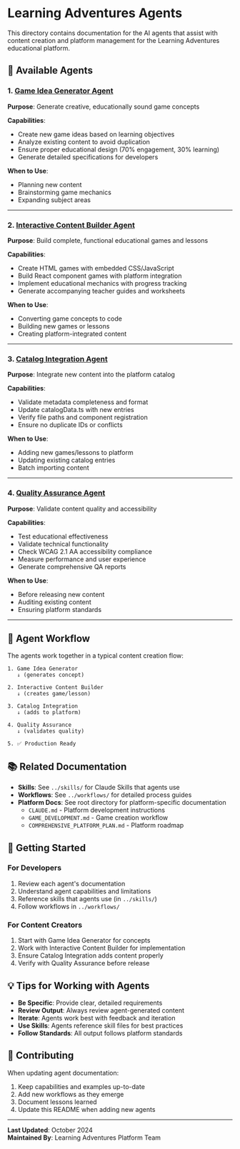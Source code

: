 # Learning Adventures Agents

This directory contains documentation for the AI agents that assist with content creation and platform management for the Learning Adventures educational platform.

## 🤖 Available Agents

### 1. [Game Idea Generator Agent](./game-idea-generator-agent.md)
**Purpose**: Generate creative, educationally sound game concepts

**Capabilities**:
- Create new game ideas based on learning objectives
- Analyze existing content to avoid duplication
- Ensure proper educational design (70% engagement, 30% learning)
- Generate detailed specifications for developers

**When to Use**: 
- Planning new content
- Brainstorming game mechanics
- Expanding subject areas

---

### 2. [Interactive Content Builder Agent](./interactive-content-builder-agent.md)
**Purpose**: Build complete, functional educational games and lessons

**Capabilities**:
- Create HTML games with embedded CSS/JavaScript
- Build React component games with platform integration
- Implement educational mechanics with progress tracking
- Generate accompanying teacher guides and worksheets

**When to Use**:
- Converting game concepts to code
- Building new games or lessons
- Creating platform-integrated content

---

### 3. [Catalog Integration Agent](./catalog-integration-agent.md)
**Purpose**: Integrate new content into the platform catalog

**Capabilities**:
- Validate metadata completeness and format
- Update catalogData.ts with new entries
- Verify file paths and component registration
- Ensure no duplicate IDs or conflicts

**When to Use**:
- Adding new games/lessons to platform
- Updating existing catalog entries
- Batch importing content

---

### 4. [Quality Assurance Agent](./quality-assurance-agent.md)
**Purpose**: Validate content quality and accessibility

**Capabilities**:
- Test educational effectiveness
- Validate technical functionality
- Check WCAG 2.1 AA accessibility compliance
- Measure performance and user experience
- Generate comprehensive QA reports

**When to Use**:
- Before releasing new content
- Auditing existing content
- Ensuring platform standards

---

## 🔄 Agent Workflow

The agents work together in a typical content creation flow:

```
1. Game Idea Generator
   ↓ (generates concept)
   
2. Interactive Content Builder
   ↓ (creates game/lesson)
   
3. Catalog Integration
   ↓ (adds to platform)
   
4. Quality Assurance
   ↓ (validates quality)
   
5. ✅ Production Ready
```

## 📚 Related Documentation

- **Skills**: See `../skills/` for Claude Skills that agents use
- **Workflows**: See `../workflows/` for detailed process guides
- **Platform Docs**: See root directory for platform-specific documentation
  - `CLAUDE.md` - Platform development instructions
  - `GAME_DEVELOPMENT.md` - Game creation workflow
  - `COMPREHENSIVE_PLATFORM_PLAN.md` - Platform roadmap

## 🚀 Getting Started

### For Developers
1. Review each agent's documentation
2. Understand agent capabilities and limitations
3. Reference skills that agents use (in `../skills/`)
4. Follow workflows in `../workflows/`

### For Content Creators
1. Start with Game Idea Generator for concepts
2. Work with Interactive Content Builder for implementation
3. Ensure Catalog Integration adds content properly
4. Verify with Quality Assurance before release

## 💡 Tips for Working with Agents

- **Be Specific**: Provide clear, detailed requirements
- **Review Output**: Always review agent-generated content
- **Iterate**: Agents work best with feedback and iteration
- **Use Skills**: Agents reference skill files for best practices
- **Follow Standards**: All output follows platform standards

## 📝 Contributing

When updating agent documentation:
1. Keep capabilities and examples up-to-date
2. Add new workflows as they emerge
3. Document lessons learned
4. Update this README when adding new agents

---

**Last Updated**: October 2024  
**Maintained By**: Learning Adventures Platform Team
